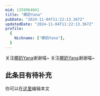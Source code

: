```yaml
---
mid: 1359964041
title: "椰奶Yana"
pubDate: "2024-11-04T11:22:13.367Z"
updatedDate: "2024-11-04T11:22:13.367Z"
profile:
  {
    Nickname: ["椰奶Yana"],
  }
---
```


关注[椰奶Yana](https://space.bilibili.com/1359964041)谢谢喵~ 关注[椰奶Yana](https://space.bilibili.com/1359964041)谢谢喵~

## 此条目有待补充
你可以在[这里](https://github.com/Yuhanawa/VTuber.ICU-Content/edit/master/v/椰奶Yana/index.md)编辑本文
